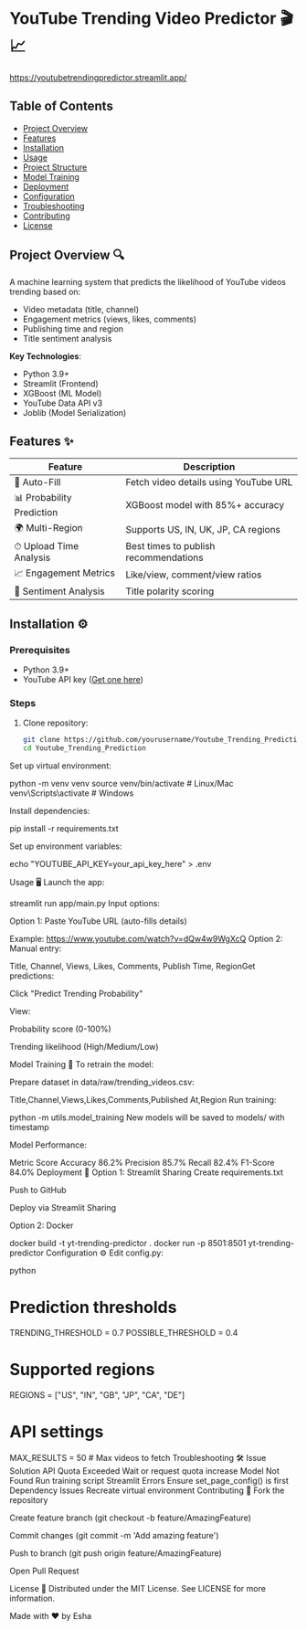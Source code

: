 # YouTube Trending Video Predictor 🎬📈

https://youtubetrendingpredictor.streamlit.app/

## Table of Contents
- [Project Overview](#project-overview-)
- [Features](#features-)
- [Installation](#installation-)
- [Usage](#usage-)
- [Project Structure](#project-structure-)
- [Model Training](#model-training-)
- [Deployment](#deployment-)
- [Configuration](#configuration-)
- [Troubleshooting](#troubleshooting-)
- [Contributing](#contributing-)
- [License](#license-)

## Project Overview 🔍
A machine learning system that predicts the likelihood of YouTube videos trending based on:
- Video metadata (title, channel)
- Engagement metrics (views, likes, comments)
- Publishing time and region
- Title sentiment analysis

**Key Technologies**:
- Python 3.9+
- Streamlit (Frontend)
- XGBoost (ML Model)
- YouTube Data API v3
- Joblib (Model Serialization)

## Features ✨
| Feature | Description |
|---------|-------------|
| 🔗 Auto-Fill | Fetch video details using YouTube URL |
| 📊 Probability Prediction | XGBoost model with 85%+ accuracy |
| 🌍 Multi-Region | Supports US, IN, UK, JP, CA regions |
| ⏱ Upload Time Analysis | Best times to publish recommendations |
| 📈 Engagement Metrics | Like/view, comment/view ratios |
| 🧠 Sentiment Analysis | Title polarity scoring |

## Installation ⚙️

### Prerequisites
- Python 3.9+
- YouTube API key ([Get one here](https://console.cloud.google.com/))

### Steps
1. Clone repository:
   ```bash
   git clone https://github.com/yourusername/Youtube_Trending_Prediction.git
   cd Youtube_Trending_Prediction

   
Set up virtual environment:


python -m venv venv
source venv/bin/activate  # Linux/Mac
venv\Scripts\activate    # Windows

Install dependencies:

pip install -r requirements.txt

Set up environment variables:

echo "YOUTUBE_API_KEY=your_api_key_here" > .env

Usage 🖥️
Launch the app:

streamlit run app/main.py
Input options:

Option 1: Paste YouTube URL (auto-fills details)

Example: https://www.youtube.com/watch?v=dQw4w9WgXcQ
Option 2: Manual entry:

Title, Channel, Views, Likes, Comments, Publish Time, RegionGet predictions:

Click "Predict Trending Probability"

View:

Probability score (0-100%)

Trending likelihood (High/Medium/Low)

Model Training 🧠
To retrain the model:

Prepare dataset in data/raw/trending_videos.csv:

Title,Channel,Views,Likes,Comments,Published At,Region
Run training:


python -m utils.model_training
New models will be saved to models/ with timestamp

Model Performance:

Metric	Score
Accuracy	86.2%
Precision	85.7%
Recall	82.4%
F1-Score	84.0%
Deployment 🚀
Option 1: Streamlit Sharing
Create requirements.txt

Push to GitHub

Deploy via Streamlit Sharing

Option 2: Docker

docker build -t yt-trending-predictor .
docker run -p 8501:8501 yt-trending-predictor
Configuration ⚙️
Edit config.py:

python
# Prediction thresholds
TRENDING_THRESHOLD = 0.7
POSSIBLE_THRESHOLD = 0.4

# Supported regions
REGIONS = ["US", "IN", "GB", "JP", "CA", "DE"]

# API settings
MAX_RESULTS = 50  # Max videos to fetch
Troubleshooting 🛠️
Issue	Solution
API Quota Exceeded	Wait or request quota increase
Model Not Found	Run training script
Streamlit Errors	Ensure set_page_config() is first
Dependency Issues	Recreate virtual environment
Contributing 🤝
Fork the repository

Create feature branch (git checkout -b feature/AmazingFeature)

Commit changes (git commit -m 'Add amazing feature')

Push to branch (git push origin feature/AmazingFeature)

Open Pull Request

License 📄
Distributed under the MIT License. See LICENSE for more information.

Made with ❤️ by Esha 
